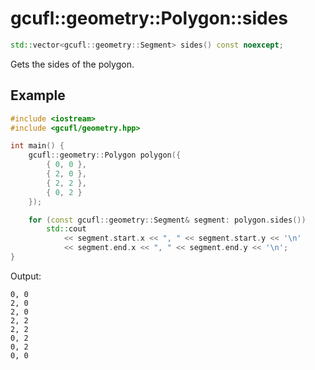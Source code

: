 # gcufl::geometry::Polygon::sides
```cpp
std::vector<gcufl::geometry::Segment> sides() const noexcept;
```
Gets the sides of the polygon.
## Example
```cpp
#include <iostream>
#include <gcufl/geometry.hpp>

int main() {
	gcufl::geometry::Polygon polygon({
		{ 0, 0 },
		{ 2, 0 },
		{ 2, 2 },
		{ 0, 2 }
	});

	for (const gcufl::geometry::Segment& segment: polygon.sides())
		std::cout
			<< segment.start.x << ", " << segment.start.y << '\n'
			<< segment.end.x << ", " << segment.end.y << '\n';
}
```
Output:
```
0, 0
2, 0
2, 0
2, 2
2, 2
0, 2
0, 2
0, 0
```
